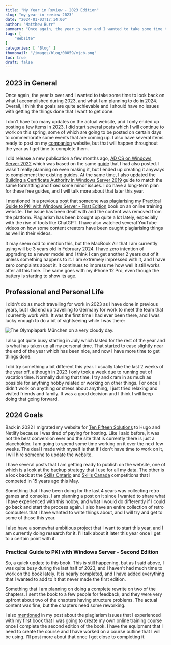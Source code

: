 ```yaml
---
title: "My Year in Review - 2023 Edition"
slug: "my-year-in-review-2023"
date: "2024-01-03T17:14:00"
author: "Matthew Burr"
summary: "Once again, the year is over and I wanted to take some time to look back on what I accomplished during 2023, and what I am planning to do in 2024. Overall, I think the goals are quite achievable and I should have no issues with getting the things done that I want to get done."
tags: [
    "Website"
]
categories: [ "Blog" ]
thumbnail: "/images/blog/00059/mjcb.png"
toc: true
draft: false
---
```


## 2023 in General ##

Once again, the year is over and I wanted to take some time to look back on what I accomplished during 2023, and what I am planning to do in 2024. Overall, I think the goals are quite achievable and I should have no issues with getting the things done that I want to get done.

I don't have too many updates on the actual website, and I only ended up posting a few items in 2023. I did start several posts which I will continue to work on this spring, some of which are going to be posted on certain days to commemorate some events that are coming up. I also have several items ready to post on my [companion](https://docs.mjcb.io/) website, but that will happen throughout the year as I get time to complete them.

I did release a new publication a few months ago, [AD CS on Windows Server 2022](/publications/adcs-on-windows-server-2022/) which was based on the same [guide](https://docs.mjcb.io/microsoft/windows-server/windows-server-roles-features/adcs/adcs-windows-server-2022/) that I had also posted. I wasn't really planning on even making it, but I ended up creating it anyways to complement the existing guides. At the same time, I also updated the [Building a Certificate Authority in Windows Server 2019](/publications/building-a-certificate-authority-in-windows-server-2019/) guide to match the same formatting and fixed some minor issues. I do have a long-term plan for these free guides, and I will talk more about that later this year.

I mentioned in a previous [post](/blog/2023/11/03/fall-update-2023/#copyright-violation) that someone was plagiarising my [Practical Guide to PKI with Windows Server - First Edition](/publications/practical-guide-to-pki-with-windows-server-first-edition/) book on an online training website. The issue has been dealt with and the content was removed from the platform. Plagiarism has been brought up quite a lot lately, especially with the rise of tools like ChatGPT. I have also watched several YouTube videos on how some content creators have been caught plagiarising things as well in their videos.

It may seem odd to mention this, but the MacBook Air that I am currently using will be 3 years old in February 2024. I have zero intention of upgrading to a newer model and I think I can get another 2 years out of it unless something happens to it. I am extremely impressed with it, and I have zero complaints about it. It continues to impress me how well it still works after all this time. The same goes with my iPhone 12 Pro, even though the battery is starting to show its age.

## Professional and Personal Life ##

I didn't do as much travelling for work in 2023 as I have done in previous years, but I did end up travelling to Germany for work to meet the team that I currently work with. It was the first time I had ever been there, and I was lucky enough to do a bit of sightseeing while I was there:

![The Olympiapark München on a very cloudy day.](/images/blog/00059/munich-olympic-park.jpg "The Olympiapark München on a very cloudy day.")

I also got quite busy starting in July which lasted for the rest of the year and is what has taken up all my personal time. That started to ease slightly near the end of the year which has been nice, and now I have more time to get things done.

I did try something a bit different this year. I usually take the last 2 weeks of the year off, although in 2023 I only took a week due to running out of vacation time. Normally during that time, I try and cram in as much as possible for anything hobby related or working on other things. For once I didn't work on anything or stress about anything, I just tried relaxing and visited friends and family. It was a good decision and I think I will keep doing that going forward.

## 2024 Goals ##

Back in 2022 I migrated my website for [Ten Fifteen Solutions](https://tenfifteen.ca/) to Hugo and Netlify because I was tired of paying for hosting. Like I said before, it was not the best conversion ever and the site that is currently there is just a placeholder. I am going to spend some time working on it over the next few weeks. The deal I made with myself is that if I don't have time to work on it, I will hire someone to update the website.

I have several posts that I am getting ready to publish on the website, one of which is a look at the backup strategy that I use for all my data. The other is a look back at the [Skills Ontario](http://www.skillsontario.com/) and [Skills Canada](https://www.skillscompetencescanada.com/) competitions that I competed in 15 years ago this May.

Something that I have been doing for the last 4 years was collecting retro games and consoles. I am planning a post on it since I wanted to share what I have experienced with this hobby, and what I would do differently if I could go back and start the process again. I also have an entire collection of retro computers that I have wanted to write things about, and I will try and get to some of those this year.

I also have a somewhat ambitious project that I want to start this year, and I am currently doing research for it. I'll talk about it later this year once I get to a certain point with it.

### Practical Guide to PKI with Windows Server - Second Edition ###

So, a quick update to this book. This is still happening, but as I said above, I was quite busy during the last half of 2023, and I haven't had much time to work on the book lately. It is nearly completed, and I have added everything that I wanted to add to it that never made the first edition.

Something that I am planning on doing a complete rewrite on two of the chapters. I sent the book to a few people for feedback, and they were very upfront about two of the chapters having structure problems. The actual content was fine, but the chapters need some reworking.

I also [mentioned](/blog/2023/11/03/fall-update-2023/#online-training-course) in my post about the plagiarism issues that I experienced with my first book that I was going to create my own online training course once I complete the second edition of the book. I have the equipment that I need to create the course and I have worked on a course outline that I will be using. I'll post more about that once I get close to completing it.
